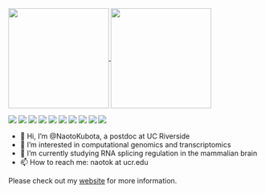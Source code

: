 <a href="https://github.com/anuraghazra/github-readme-stats">
  <img height=200 align="center" src="https://github-readme-stats.vercel.app/api?username=NaotoKubota&show_icons=true&rank_icon=github&bg_color=white&title_color=434d58" />
</a>
<a href="https://github.com/anuraghazra/convoychat">
  <img height=200 align="center" src="https://github-readme-stats.vercel.app/api/top-langs/?username=NaotoKubota&layout=donut&langs_count=8&card_width=320&title_color=434d58" />
</a>

<p></p>

<img src="https://img.shields.io/badge/-Python-F9DC3E.svg?logo=python&style=flat">
<img src="https://img.shields.io/badge/-R-276DC3.svg?logo=r&style=flat">
<img src="https://img.shields.io/badge/-Bash-4EAA25.svg?logo=gnu-bash&style=flat">
<img src="https://img.shields.io/badge/-Linux-FCC624.svg?logo=linux&style=flat">
<img src="https://img.shields.io/badge/-MacOS-000000.svg?logo=apple&style=flat">
<img src="https://img.shields.io/badge/-Docker-2496ED.svg?logo=docker&style=flat">
<img src="https://img.shields.io/badge/-Jupyter-F37626.svg?logo=jupyter&style=flat">
<img src="https://img.shields.io/badge/-VSCode-007ACC.svg?logo=visual-studio-code&style=flat">
<img src="https://img.shields.io/badge/-Git-F05032.svg?logo=git&style=flat">
<img src="https://img.shields.io/badge/-GitHub-181717.svg?logo=github&style=flat">

<p></p>

- 👋 Hi, I’m @NaotoKubota, a postdoc at UC Riverside
- 👀 I’m interested in computational genomics and transcriptomics
- 🌱 I’m currently studying RNA splicing regulation in the mammalian brain
- 📫 How to reach me: naotok at ucr.edu

Please check out my [website](https://naotokubota.github.io/) for more information.

<!---
NaotoKubota/NaotoKubota is a ✨ special ✨ repository because its `README.md` (this file) appears on your GitHub profile.
You can click the Preview link to take a look at your changes.
--->
